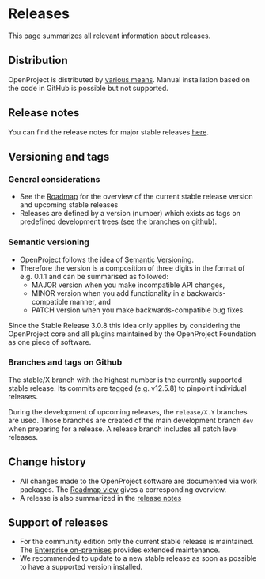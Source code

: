 # Releases

This page summarizes all relevant information about releases.

## Distribution

OpenProject is distributed by [various means](../../installation-and-operations/installation/). Manual installation based on the code in GitHub is possible but not supported.

## Release notes

You can find the release notes for major stable releases [here](../../release-notes/).

## Versioning and tags

### General considerations

* See the [Roadmap](https://community.openproject.com/projects/openproject/roadmap) for the overview of the current stable release version and upcoming stable releases
* Releases are defined by a version (number) which exists as tags on predefined development trees (see the branches on [github](https://github.com/opf/openproject/releases)).

### Semantic versioning

* OpenProject follows the idea of [Semantic Versioning](https://semver.org/).
* Therefore the version is a composition of three digits in the format of e.g. 0.1.1 and can be summarised as followed:
  * MAJOR version when you make incompatible API changes,
  * MINOR version when you add functionality in a backwards-compatible manner, and
  * PATCH version when you make backwards-compatible bug fixes.

Since the Stable Release 3.0.8 this idea only applies by considering the OpenProject core and all plugins maintained by the OpenProject Foundation as one piece of software.

### Branches and tags on Github

The stable/X branch with the highest number is the currently supported stable release. Its commits are tagged (e.g. v12.5.8) to pinpoint individual releases.

During the development of upcoming releases, the `release/X.Y` branches are used. Those branches are created of the main development branch `dev` when preparing for a release. A release branch includes all patch level releases.

## Change history

* All changes made to the OpenProject software are documented via work packages. The [Roadmap view](https://community.openproject.com/projects/openproject/roadmap) gives a corresponding overview.
* A release is also summarized in the [release notes](../../release-notes/)

## Support of releases

* For the community edition only the current stable release is maintained. The [Enterprise on-premises](https://www.openproject.org/enterprise-edition) provides extended maintenance.
* We recommended to update to a new stable release as soon as possible to have a supported version installed.
